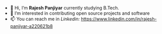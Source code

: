 - 👋 Hi, I’m **Rajesh Panjiyar** currently studying B.Tech.
- 👀 I’m interested in contributing open source projects and software
- 📫 You can reach me in *Linkedin:* https://www.linkedin.com/in/rajesh-panjiyar-a220621b8


